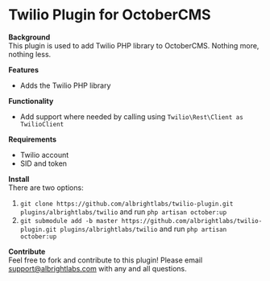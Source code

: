 # Twilio Plugin for OctoberCMS

**Background**  
This plugin is used to add Twilio PHP library to OctoberCMS. Nothing more, nothing less.

**Features**  
- Adds the Twilio PHP library

**Functionality**
- Add support where needed by calling using `Twilio\Rest\Client as TwilioClient`

**Requirements**
- Twilio account
- SID and token

**Install**  
There are two options:
1. `git clone https://github.com/albrightlabs/twilio-plugin.git plugins/albrightlabs/twilio` and run `php artisan october:up`
2. `git submodule add -b master https://github.com/albrightlabs/twilio-plugin.git plugins/albrightlabs/twilio` and run `php artisan october:up`

**Contribute**  
Feel free to fork and contribute to this plugin! Please email support@albrightlabs.com with any and all questions.
